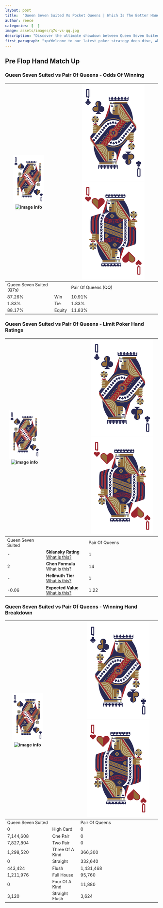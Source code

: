 ```yaml
---
layout: post
title:  "Queen Seven Suited Vs Pocket Queens | Which Is The Better Hand In Poker? A Complete Guide"
author: reece
categories: [  ]
image: assets/images/q7s-vs-qq.jpg
description: "Discover the ultimate showdown between Queen Seven Suited and Pair Of Queens in poker! Uncover the odds, strategies, and scenarios where one hand triumphs over the other. Get ready to up your poker game with this thrilling analysis."
first_paragraph: "<p>Welcome to our latest poker strategy deep dive, where we're pitting two distinct hands against each other in a high-stakes showdown: Queen Seven Suited vs Pair Of Queens.</p><p>In the dynamic world of poker, every decision counts, and knowing which hand holds the upper hand is key to your success at the table.</p><p>In this article, we'll dissect these two hands, explore the scenarios where one dominates the other, and equip you with the knowledge to make strategic choices that can tip the odds in your favor.</p><p>Get ready to unravel the intriguing dynamics of these poker hands and elevate your game to new heights.</p>"
---
```




[comment]: # (sp0)

## Pre Flop Hand Match Up

<div class="table hand-ratings" markdown="1"> 



### Queen Seven Suited vs Pair Of Queens - Odds Of Winning


    
| ![image info](assets/images/hand1/Q.png) ![image info](assets/images/hand1/7s.png) |  | ![image info](assets/images/hand2/Q.png) ![image info](assets/images/hand2/Qo.png) |
| -------- | -------- | -------- |
| Queen Seven Suited (Q7s) |  | Pair Of Queens (QQ) |
| 87.26% | Win | 10.91% |
| 1.83% | Tie | 1.83% |
| 88.17% | Equity | 11.83% |




[comment]: # (sp1)



### Queen Seven Suited vs Pair Of Queens - Limit Poker Hand Ratings


    
| ![image info](assets/images/hand1/Q.png) ![image info](assets/images/hand1/7s.png) |  | ![image info](assets/images/hand2/Q.png) ![image info](assets/images/hand2/Qo.png) |
| -------- | -------- | -------- |
| Queen Seven Suited |  | Pair Of Queens |
| - | **Sklansky Rating** [What is this?](/sklansky-rating-explained) | 1 |
| 2 | **Chen Formula** [What is this?](/chen-formula-explained) | 14 |
| - | **Hellmuth Tier** [What is this?](/Hellmuth-tier-explained) | 1 |
| -0.06 | **Expected Value** [What is this?](/expected-value-explained) | 1.22 |




[comment]: # (sp2)



### Queen Seven Suited vs Pair Of Queens - Winning Hand Breakdown


    
| ![image info](assets/images/hand1/Q.png) ![image info](assets/images/hand1/7s.png) |  | ![image info](assets/images/hand2/Q.png) ![image info](assets/images/hand2/Qo.png) |
| -------- | -------- | -------- |
| Queen Seven Suited |  | Pair Of Queens |
| 0 | High Card | 0 |
| 7,144,608 | One Pair | 0 |
| 7,827,804 | Two Pair | 0 |
| 1,298,520 | Three Of A Kind | 366,300 |
| 0 | Straight | 332,640 |
| 443,424 | Flush | 1,431,468 |
| 1,211,976 | Full House | 95,760 |
| 0 | Four Of A Kind | 11,880 |
| 3,120 | Straight Flush | 3,624 |




[comment]: # (sp3)



</div>

[comment]: # (sp4)



[comment]: # (sp5)

